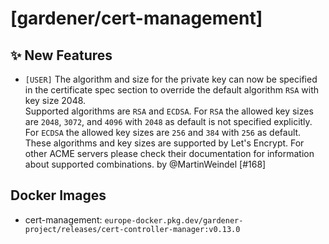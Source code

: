 # [gardener/cert-management]

## ✨ New Features

- `[USER]` The algorithm and size for the private key can now be specified in the certificate spec section to override the default algorithm `RSA` with key size 2048.  
  Supported algorithms are `RSA` and `ECDSA`. For `RSA` the allowed key sizes are `2048`, `3072`, and `4096` with `2048` as default is not specified explicitly. For `ECDSA` the allowed key sizes are `256` and `384` with `256` as default.  
  These algorithms and key sizes are supported by Let's Encrypt. For other ACME servers please check their documentation for information about supported combinations. by @MartinWeindel [#168]

## Docker Images
- cert-management: `europe-docker.pkg.dev/gardener-project/releases/cert-controller-manager:v0.13.0`
